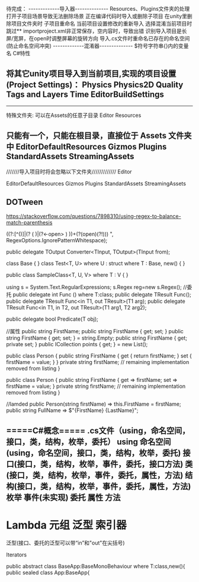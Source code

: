 待完成：
-------------导入器--------------
Resources、Plugins文件夹的处理
打开子项目场景导致无法删除场景
正在编译代码时导入或删除子项目
在unity里删除项目文件夹时
子项目重命名
当前项目设置修改的重新导入
选择混淆当前项目时跳过**
importproject.xml非正常保存，空内容时，导致出错
识别导入项目是长屏/宽屏，在open时调整屏幕的旋转方向
导入.cs文件时重命名已存在的命名空间(防止命名空间冲突)
-------------混淆器--------------
$符号字符串{}内的变量名
C#特性




将其它unity项目导入到当前项目,实现的项目设置(Project Settings)：
Physics
Physics2D
Quality
Tags and Layers
Time
EditorBuildSettings
-------------------------


-------------------------
特殊文件夹:
可以在Assets的任意子目录
Editor
Resources

只能有一个，只能在根目录，直接位于 Assets 文件夹中
EditorDefaultResources
Gizmos
Plugins
StandardAssets
StreamingAssets
-------------------------

///////导入项目时将会忽略以下文件夹/////////////
Editor

EditorDefaultResources
Gizmos
Plugins
StandardAssets
StreamingAssets

DOTween
-------------------------


https://stackoverflow.com/questions/7898310/using-regex-to-balance-match-parenthesis



\((?:[^()]|(?<open> \( )|(?<-open> \) ))+(?(open)(?!))\)
", RegexOptions.IgnorePatternWhitespace);




public delegate TOutput Converter<TInput, TOutput>(TInput from);

class Base { }
class Test<T, U>
    where U : struct
    where T : Base, new()
{ }


public class SampleClass<T, U, V> where T : V { }



using s = System.Text.RegularExpressions;
s.Regex reg=new s.Regex();
//委托
public delegate int Func<T> () where T:class;
public delegate TResult Func<out TResult>();
public delegate TResult Func<in T1, out TResult>(T1 arg);
public delegate TResult Func<in T1, in T2, out TResult>(T1 arg1, T2 arg2);

public delegate bool Predicate<in T>(T obj);

//属性
public string FirstName;
public string FirstName { get; set; }
public string FirstName { get; set; } = string.Empty;
public string FirstName { get; private set; }
public ICollection<DataPoint> points { get; } = new List<DataPoint>();

public class Person
{
    public string FirstName
    {
        get { return firstName; }
        set { firstName = value; }
    }
    private string firstName;
    // remaining implementation removed from listing
}

public class Person
{
    public string FirstName
    {
        get => firstName;
        set => firstName = value;
    }
    private string firstName;
    // remaining implementation removed from listing
}

//lamded
public Person(string firstName) => this.FirstName = firstName;
public string FullName => $"{FirstName} {LastName}";

=====C#概念=====
.cs文件（using，命名空间，接口，类，结构，枚举，委托）
using
命名空间(using，命名空间，接口，类，结构，枚举，委托)
接口(接口，类，结构，枚举，事件，委托，接口方法)
类(接口，类，结构，枚举，事件，委托，属性，方法)
结构(接口，类，结构，枚举，事件，委托，属性，方法)
枚举
事件(未实现)
委托
属性
方法
------
Lambda
元组
泛型
索引器
================


泛型(接口、委托的泛型可以带“in”和"out"在尖括号)


Iterators


public abstract class BaseApp<T>:BaseMonoBehaviour where T:class,new(){
public sealed class App:BaseApp<App>{










